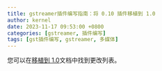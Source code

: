 ```yaml
---
title: gstreamer插件编写指南：将 0.10 插件移植到 1.0
author: kernel
date: 2023-11-17 09:53:00 +0800
categories: [gstreamer, 插件编写]
tags: [gst插件编写, gstreamer, 多媒体]
---
```


您可以在[移植到 1.0](https://gitlab.freedesktop.org/gstreamer/gstreamer/raw/master/docs/random/porting-to-1.0.txt)文档中找到更改列表。
